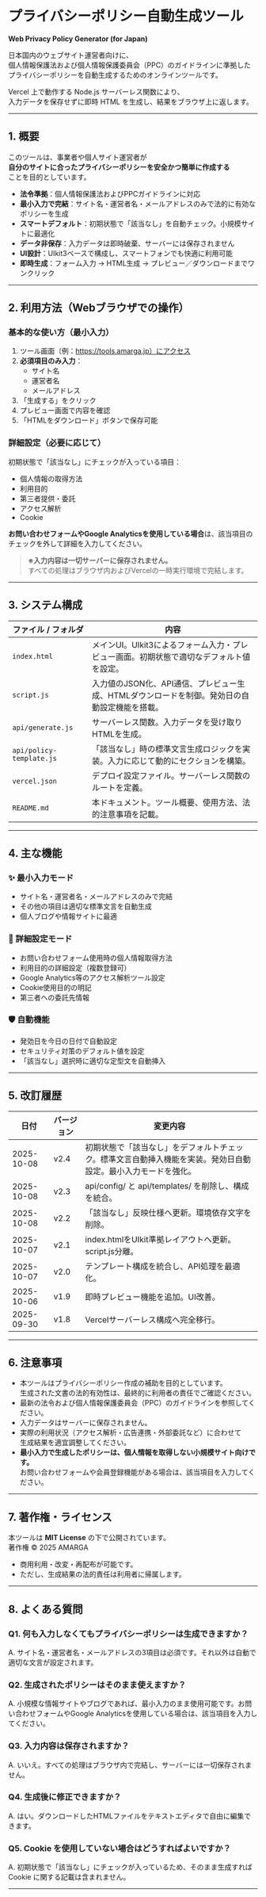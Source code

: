 # プライバシーポリシー自動生成ツール  
**Web Privacy Policy Generator (for Japan)**

日本国内のウェブサイト運営者向けに、  
個人情報保護法および個人情報保護委員会（PPC）のガイドラインに準拠した  
プライバシーポリシーを自動生成するためのオンラインツールです。

Vercel 上で動作する Node.js サーバーレス関数により、  
入力データを保存せずに即時 HTML を生成し、結果をブラウザ上に返します。

---

## 1. 概要

このツールは、事業者や個人サイト運営者が  
**自分のサイトに合ったプライバシーポリシーを安全かつ簡単に作成する**  
ことを目的としています。

- **法令準拠**：個人情報保護法およびPPCガイドラインに対応  
- **最小入力で完結**：サイト名・運営者名・メールアドレスのみで法的に有効なポリシーを生成  
- **スマートデフォルト**：初期状態で「該当なし」を自動チェック。小規模サイトに最適化  
- **データ非保存**：入力データは即時破棄、サーバーには保存されません  
- **UI設計**：UIkit3ベースで構成し、スマートフォンでも快適に利用可能  
- **即時生成**：フォーム入力 → HTML生成 → プレビュー／ダウンロードまでワンクリック  

---

## 2. 利用方法（Webブラウザでの操作）

### 基本的な使い方（最小入力）

1. ツール画面（例：https://tools.amarga.jp）にアクセス  
2. **必須項目のみ入力**：
   - サイト名
   - 運営者名
   - メールアドレス
3. 「生成する」をクリック  
4. プレビュー画面で内容を確認  
5. 「HTMLをダウンロード」ボタンで保存可能  

### 詳細設定（必要に応じて）

初期状態で「該当なし」にチェックが入っている項目：
- 個人情報の取得方法
- 利用目的
- 第三者提供・委託
- アクセス解析
- Cookie

**お問い合わせフォームやGoogle Analyticsを使用している場合**は、該当項目のチェックを外して詳細を入力してください。

> **※入力内容は一切サーバーに保存されません。**  
> すべての処理はブラウザ内およびVercelの一時実行環境で完結します。

---

## 3. システム構成

| ファイル / フォルダ | 内容 |
|----------------------|------|
| `index.html` | メインUI。UIkit3によるフォーム入力・プレビュー画面。初期状態で適切なデフォルト値を設定。 |
| `script.js` | 入力値のJSON化、API通信、プレビュー生成、HTMLダウンロードを制御。発効日の自動設定機能を搭載。 |
| `api/generate.js` | サーバーレス関数。入力データを受け取りHTMLを生成。 |
| `api/policy-template.js` | 「該当なし」時の標準文言生成ロジックを実装。入力に応じて動的にセクションを構築。 |
| `vercel.json` | デプロイ設定ファイル。サーバーレス関数のルートを定義。 |
| `README.md` | 本ドキュメント。ツール概要、使用方法、法的注意事項を記載。 |

---

## 4. 主な機能

### ✨ 最小入力モード
- サイト名・運営者名・メールアドレスのみで完結
- その他の項目は適切な標準文言を自動生成
- 個人ブログや情報サイトに最適

### 🔧 詳細設定モード
- お問い合わせフォーム使用時の個人情報取得方法
- 利用目的の詳細設定（複数登録可）
- Google Analytics等のアクセス解析ツール設定
- Cookie使用目的の明記
- 第三者への委託先情報

### 🛡️ 自動機能
- 発効日を今日の日付で自動設定
- セキュリティ対策のデフォルト値を設定
- 「該当なし」選択時に適切な定型文を自動挿入

---

## 5. 改訂履歴

| 日付 | バージョン | 変更内容 |
|------|------------|----------|
| 2025-10-08 | v2.4 | 初期状態で「該当なし」をデフォルトチェック。標準文言自動挿入機能を実装。発効日自動設定。最小入力モードを強化。 |
| 2025-10-08 | v2.3 | api/config/ と api/templates/ を削除し、構成を統合。 |
| 2025-10-08 | v2.2 | 「該当なし」反映仕様へ更新。環境依存文字を削除。 |
| 2025-10-07 | v2.1 | index.htmlをUIkit準拠レイアウトへ更新。script.js分離。 |
| 2025-10-07 | v2.0 | テンプレート構成を統合し、API処理を最適化。 |
| 2025-10-06 | v1.9 | 即時プレビュー機能を追加。UI改善。 |
| 2025-09-30 | v1.8 | Vercelサーバーレス構成へ完全移行。 |

---

## 6. 注意事項

- 本ツールはプライバシーポリシー作成の補助を目的としています。  
  生成された文書の法的有効性は、最終的に利用者の責任でご確認ください。  
- 最新の法令および個人情報保護委員会（PPC）のガイドラインを参照してください。  
- 入力データはサーバーに保存されません。  
- 実際の利用状況（アクセス解析・広告連携・外部委託など）に合わせて  
  生成結果を適宜調整してください。
- **最小入力で生成したポリシーは、個人情報を取得しない小規模サイト向けです。**  
  お問い合わせフォームや会員登録機能がある場合は、該当項目を入力してください。

---

## 7. 著作権・ライセンス

本ツールは **MIT License** の下で公開されています。  
著作権 © 2025 AMARGA  

- 商用利用・改変・再配布が可能です。  
- ただし、生成結果の法的責任は利用者に帰属します。  

---

## 8. よくある質問

### Q1. 何も入力しなくてもプライバシーポリシーは生成できますか？
A. サイト名・運営者名・メールアドレスの3項目は必須です。それ以外は自動で適切な文言が設定されます。

### Q2. 生成されたポリシーはそのまま使えますか？
A. 小規模な情報サイトやブログであれば、最小入力のまま使用可能です。お問い合わせフォームやGoogle Analyticsを使用している場合は、該当項目を入力してください。

### Q3. 入力内容は保存されますか？
A. いいえ。すべての処理はブラウザ内で完結し、サーバーには一切保存されません。

### Q4. 生成後に修正できますか？
A. はい。ダウンロードしたHTMLファイルをテキストエディタで自由に編集できます。

### Q5. Cookie を使用していない場合はどうすればよいですか？
A. 初期状態で「該当なし」にチェックが入っているため、そのまま生成すれば Cookie に関する記載は含まれません。

---
